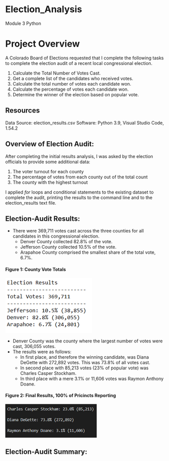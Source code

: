 # Election_Analysis
Module 3 Python


# Project Overview
A Colorado Board of Elections requested that I complete the following tasks to complete the election audit of a recent local congressional election.

1. Calculate the Total Number of Votes Cast.
2. Get a complete list of the candidates who received votes.
3. Calculate the total number of votes each candidate won.
4. Calculate the percentage of votes each candidate won. 
5. Determine the winner of the election based on popular vote.

## Resources
 Data Source: election_results.csv
 Software: Python 3.9, Visual Studio Code, 1.54.2
  
 ## Overview of Election Audit:
 After completing the initial results analysis, I was asked by the election officials to provide some additional data:
 1. The voter turnout for each county
 2. The percentage of votes from each county out of the total count
 3. The county with the highest turnout

I applied *for* loops and conditional statements to the existing dataset to complete the audit, printing the results to the command line and to the election_results text file.
 
 ## Election-Audit Results:
 + There were 369,711 votes cast across the three counties for all candidates in this congressional election.
    - Denver County collected 82.8% of the vote.
    - Jefferson County collected 10.5% of the vote.
    - Arapahoe County comprised the smallest share of the total vote, 6.7%.
 #### Figure 1: County Vote Totals
 ![6eTextBoxSolution](6eTextBoxSolution.png)
 + Denver County was the county where the largest number of votes were cast, 306,055 votes.
 + The results were as follows:
    - In first place, and therefore the winning candidate, was Diana DeGette with 272,892 votes. This was 73.8% of all votes cast.
    - In second place with 85,213 votes (23% of popular vote) was Charles Casper Stockham.
    - In third place with a mere 3.1% or 11,606 votes was Raymon Anthony Doane.
 #### Figure 2: Final Results, 100% of Pricincts Reporting
 ![Candidate_Result_Photo4](Candidate_Result_Photo4.png)
 
 ## Election-Audit Summary:
